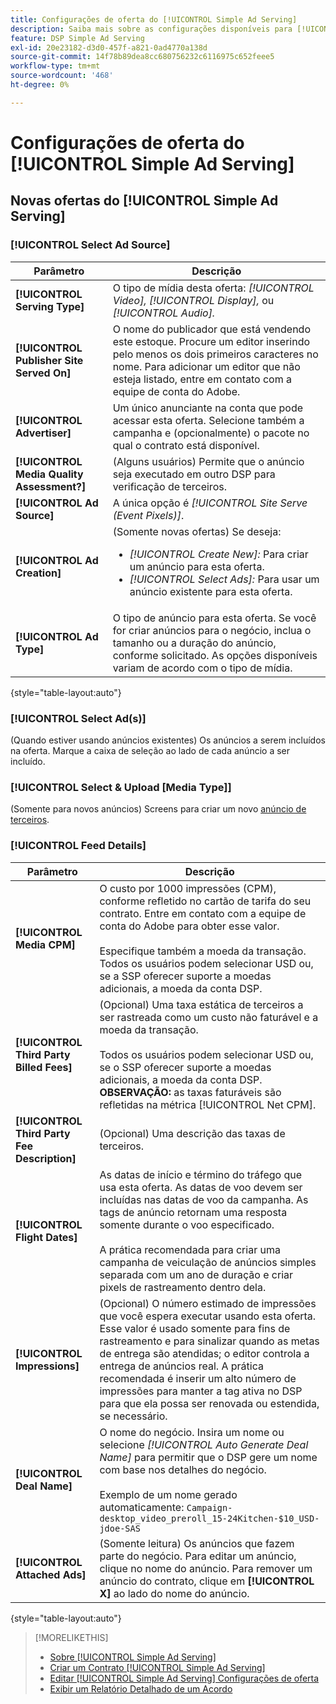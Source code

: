```yaml
---
title: Configurações de oferta do [!UICONTROL Simple Ad Serving]
description: Saiba mais sobre as configurações disponíveis para [!UICONTROL Simple Ad Serving] ofertas.
feature: DSP Simple Ad Serving
exl-id: 20e23182-d3d0-457f-a821-0ad4770a138d
source-git-commit: 14f78b89dea8cc680756232c6116975c652feee5
workflow-type: tm+mt
source-wordcount: '468'
ht-degree: 0%

---
```


# Configurações de oferta do [!UICONTROL Simple Ad Serving]

## Novas ofertas do [!UICONTROL Simple Ad Serving]

### [!UICONTROL Select Ad Source]

| Parâmetro | Descrição |
|-----------|-------------|
| **[!UICONTROL Serving Type]** | O tipo de mídia desta oferta: *[!UICONTROL Video],* *[!UICONTROL Display],* ou *[!UICONTROL Audio].* |
| **[!UICONTROL Publisher Site Served On]** | O nome do publicador que está vendendo este estoque. Procure um editor inserindo pelo menos os dois primeiros caracteres no nome. Para adicionar um editor que não esteja listado, entre em contato com a equipe de conta do Adobe. |
| **[!UICONTROL Advertiser]** | Um único anunciante na conta que pode acessar esta oferta. Selecione também a campanha e (opcionalmente) o pacote no qual o contrato está disponível. |
| **[!UICONTROL Media Quality Assessment?]** | (Alguns usuários) Permite que o anúncio seja executado em outro DSP para verificação de terceiros. <!-- Who can select this? It's disabled for me. Need to see if there are additional fields when this is enabled. --> |
| **[!UICONTROL Ad Source]** | A única opção é *[!UICONTROL Site Serve (Event Pixels)]*. |
| **[!UICONTROL Ad Creation]** | (Somente novas ofertas) Se deseja:<ul><li>*[!UICONTROL Create New]:* Para criar um anúncio para esta oferta.</li><li>*[!UICONTROL Select Ads]:* Para usar um anúncio existente para esta oferta.</li></ul> |
| **[!UICONTROL Ad Type]** | O tipo de anúncio para esta oferta. Se você for criar anúncios para o negócio, inclua o tamanho ou a duração do anúncio, conforme solicitado. As opções disponíveis variam de acordo com o tipo de mídia. |

{style="table-layout:auto"}

### [!UICONTROL Select Ad(s)]

(Quando estiver usando anúncios existentes) Os anúncios a serem incluídos na oferta. Marque a caixa de seleção ao lado de cada anúncio a ser incluído.

### [!UICONTROL Select & Upload [Media Type]]

(Somente para novos anúncios) Screens para criar um novo [anúncio de terceiros](/help/dsp/campaign-management/ads/ad-create-multiple.md).

### [!UICONTROL Feed Details]

| Parâmetro | Descrição |
|-----------|-------------|
| **[!UICONTROL Media CPM]** | O custo por 1000 impressões (CPM), conforme refletido no cartão de tarifa do seu contrato. Entre em contato com a equipe de conta do Adobe para obter esse valor. <br><br>Especifique também a moeda da transação. Todos os usuários podem selecionar USD ou, se a SSP oferecer suporte a moedas adicionais, a moeda da conta DSP. |
| **[!UICONTROL Third Party Billed Fees]** | (Opcional) Uma taxa estática de terceiros a ser rastreada como um custo não faturável e a moeda da transação.<br><br>Todos os usuários podem selecionar USD ou, se o SSP oferecer suporte a moedas adicionais, a moeda da conta DSP. **OBSERVAÇÃO:** as taxas faturáveis são refletidas na métrica [!UICONTROL Net CPM]. |
| **[!UICONTROL Third Party Fee Description]** | (Opcional) Uma descrição das taxas de terceiros. |
| **[!UICONTROL Flight Dates]** | As datas de início e término do tráfego que usa esta oferta. As datas de voo devem ser incluídas nas datas de voo da campanha. As tags de anúncio retornam uma resposta somente durante o voo especificado.<br><br> A prática recomendada para criar uma campanha de veiculação de anúncios simples separada com um ano de duração e criar pixels de rastreamento dentro dela. |
| **[!UICONTROL Impressions]** | (Opcional) O número estimado de impressões que você espera executar usando esta oferta. Esse valor é usado somente para fins de rastreamento e para sinalizar quando as metas de entrega são atendidas; o editor controla a entrega de anúncios real. A prática recomendada é inserir um alto número de impressões para manter a tag ativa no DSP para que ela possa ser renovada ou estendida, se necessário. |
| **[!UICONTROL Deal Name]** | O nome do negócio. Insira um nome ou selecione *[!UICONTROL Auto Generate Deal Name]* para permitir que o DSP gere um nome com base nos detalhes do negócio.<br><br>Exemplo de um nome gerado automaticamente: `Campaign-desktop_video_preroll_15-24Kitchen-$10_USD-jdoe-SAS` |
| **[!UICONTROL Attached Ads]** | (Somente leitura) Os anúncios que fazem parte do negócio. Para editar um anúncio, clique no nome do anúncio. Para remover um anúncio do contrato, clique em **[!UICONTROL X]** ao lado do nome do anúncio. |

{style="table-layout:auto"}

<!-- 
## Existing Simple Ad Serving Deals

Changes aren't applied retroactively.
-->

<!-- completely different settings layout, so need a separate section for them -->

<!-- From Abhinav: Editable fields are Name, Start & End date, Impressions & CPM. Changes are not applied retroactively.

But I see:

| Parameter | Description |
|-----------|-------------|

| **[!UICONTROL Are you using Deal ID?] | (Read-only) Whether the deal was set up as a [!UICONTROL Deal ID] (*[!DNL Yes]*)  or a [!UICONTROL Simple Ad Serving] deal (*[!DNL No]*). |
| **[!UICONTROL Inventory Type] | (Read-only) The inventory type for the deal. |
| **[!UICONTROL Feed Name] | The name of the [!UICONTROL Simple Ad Serving] deal. |
| **[!UICONTROL Publisher Ad Server] | (Read-only)  |
| **[!UICONTROL Publisher maximum ad length] | The maximum length of the ad, per the publisher. |
| **[!UICONTROL Publisher minimum ad length] | The minimum length of the ad, per the publisher. |
| **[!UICONTROL Fill Type] | (Read-only)  |
| **[!UICONTROL Contracted CPM] | This field is required if billing through TubeMogul, but enter your CPM in this field to track your actual spend. |
| **[!UICONTROL 3rd party technology CPM] | (Optional)  |
| **[!UICONTROL Planned Flight Dates] | The beginning and end dates for the deal flight. These dates don't control ad delivery but are used to track delivery pacing. **THIS IS CONTRARY TO WHAT THE NEW DEAL SETTINGS ABOVE, FROM ABHINAV, SAY**> |
| **[!UICONTROL Target Impressions] | (Optional) The estimated number of impressions you expect to run using this deal. This value is used for tracking purposes only and to flag when delivery goals are met; the publisher controls actual ad delivery. The best practice is to enter a high number of impressions to keep the tag active within DSP so it can be renewed or extended if needed. |
 -->

>[!MORELIKETHIS]
>
>* [Sobre [!UICONTROL Simple Ad Serving]](simple-deal-about.md)
>* [Criar um Contrato [!UICONTROL Simple Ad Serving]](simple-deal-create.md)
>* [Editar [!UICONTROL Simple Ad Serving] Configurações de oferta](simple-deal-edit.md)
>* [Exibir um Relatório Detalhado de um Acordo](/help/dsp/inventory/deal-view-report.md)

<!-- add back when reimplemented:
>* [View Event-Tracking Pixels for a [!UICONTROL Simple Ad Serving] Deal](simple-deal-show-pixels.md)
-->
